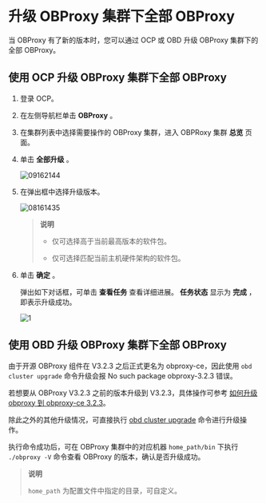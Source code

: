 # 升级 OBProxy 集群下全部 OBProxy

当 OBProxy 有了新的版本时，您可以通过 OCP 或 OBD 升级 OBProxy 集群下的全部 OBProxy。

## 使用 OCP 升级 OBProxy 集群下全部 OBProxy

1. 登录 OCP。

2. 在左侧导航栏单击 **OBProxy** 。

3. 在集群列表中选择需要操作的 OBProxy 集群，进入 OBPRoxy 集群 **总览** 页面。

4. 单击 **全部升级** 。

   ![09162144](http://icms-x-dita.oss-cn-zhangjiakou.aliyuncs.com/xdita-output/zh-CN/task15904357/images/p327469.png?Expires=7258125489&OSSAccessKeyId=LTAIJfoPL6wmrirR&Signature=%2FLaUwWqZSP9mNx3MLQNVonc5Q%2Bs%3D)

5. 在弹出框中选择升级版本。

   ![08161435](http://icms-x-dita.oss-cn-zhangjiakou.aliyuncs.com/xdita-output/zh-CN/task15904357/images/p304959.png?Expires=7258125489&OSSAccessKeyId=LTAIJfoPL6wmrirR&Signature=dKRjDeRwpo443bpg9efBEHpJhiQ%3D)

   > **说明**
   >
   > * 仅可选择高于当前最高版本的软件包。
   >
   > * 仅可选择匹配当前主机硬件架构的软件包。

6. 单击 **确定** 。

   弹出如下对话框，可单击 **查看任务** 查看详细进展。 **任务状态** 显示为 **完成** ，即表示升级成功。

   ![1](http://icms-x-dita.oss-cn-zhangjiakou.aliyuncs.com/xdita-output/zh-CN/task15904357/images/p352533.png?Expires=7258125489&OSSAccessKeyId=LTAIJfoPL6wmrirR&Signature=NoET03rcej2YWJADs13nuVWMj5I%3D)

## 使用 OBD 升级 OBProxy 集群下全部 OBProxy

由于开源 OBProxy 组件在 V3.2.3 之后正式更名为 obproxy-ce，因此使用 `obd cluster upgrade` 命令升级会报 No such package obproxy-3.2.3 错误。

若想要从 OBProxy V3.2.3 之前的版本升级到 V3.2.3，具体操作可参考 [如何升级 obproxy 到 obproxy-ce 3.2.3](https://www.oceanbase.com/docs/community-obd-cn-1000000000050423)。

除此之外的其他升级情况，可直接执行 [obd cluster upgrade](https://www.oceanbase.com/docs/community-obd-cn-1000000000050423) 命令进行升级操作。

执行命令成功后，可在 OBProxy 集群中的对应机器 `home_path/bin` 下执行 `./obproxy -V` 命令查看 OBProxy 的版本，确认是否升级成功。

> **说明**
>
> `home_path` 为配置文件中指定的目录，可自定义。
